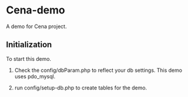 Cena-demo
=========

A demo for Cena project.

Initialization
--------------

To start this demo.

1.  Check the config/dbParam.php to reflect your db settings.
    This demo uses pdo_mysql.

2.  run config/setup-db.php to create tables for the demo.


